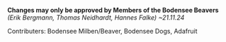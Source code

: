 **Changes may only be approved by Members of the Bodensee Beavers** 
_(Erik Bergmann, Thomas Neidhardt, Hannes Falke) ~21.11.24_


Contributers: Bodensee Milben/Beaver, Bodensee Dogs, Adafruit